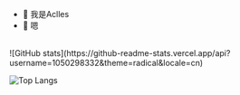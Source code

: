 - 👋 我是Aclles
- 👀 嗯
<br/>
![GitHub stats](https://github-readme-stats.vercel.app/api?username=1050298332&theme=radical&locale=cn)

![Top Langs](https://github-readme-stats.vercel.app/api/top-langs/?username=1050298332&layout=compact&theme=radical&locale=cn)

